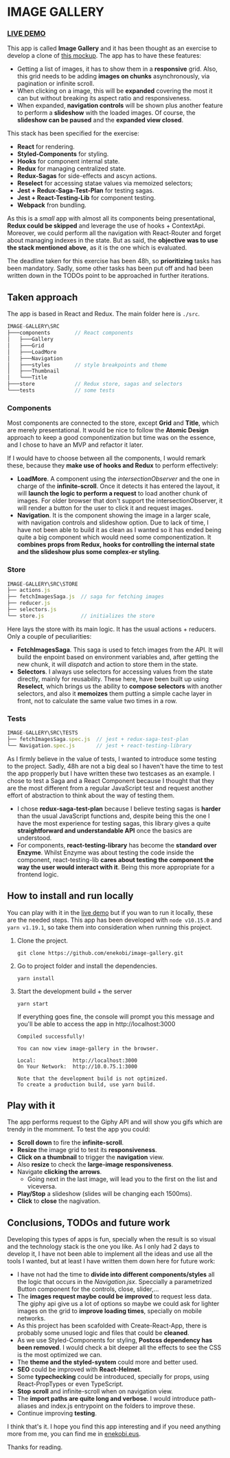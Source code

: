 # IMAGE GALLERY

### [**LIVE DEMO**](https://eneko-gallery.netlify.com)

This app is called **Image Gallery** and it has been thought as an exercise to develop a clone of [this mockup](https://tympanus.net/Development/GammaGallery/). The app has to have these features:

- Getting a list of images, it has to show them in a **responsive** grid. Also, this grid needs to be adding **images on chunks** asynchronously, via pagination or infinite scroll.
- When clicking on a image, this will be **expanded** covering the most it can but without breaking its aspect ratio and responsiveness.
- When expanded, **navigation controls** will be shown plus another feature to perform a **slideshow** with the loaded images. Of course, the **slideshow can be paused** and the **expanded view closed**.

This stack has been specified for the exercise:

- **React** for rendering.
- **Styled-Components** for styling.
- **Hooks** for component internal state.
- **Redux** for managing centralized state.
- **Redux-Sagas** for side-effects and ascyn actions.
- **Reselect** for accessing statae values via memoized selectors;
- **Jest + Redux-Saga-Test-Plan** for testing sagas.
- **Jest + React-Testing-Lib** for component testing.
- **Webpack** fron bundling.

As this is a _small_ app with almost all its components being presentational, **Redux could be skipped** and leverage the use of hooks + ContextApi. Moreover, we could perform all the navigation with React-Router and forget about managing indexes in the state. But as said, the **objective was to use the stack mentioned above**, as it is the one which is evaluated.

The deadline taken for this exercise has been 48h, so **prioritizing** tasks has been mandatory. Sadly, some other tasks has been put off and had been written down in the TODOs point to be approached in further iterations.

## Taken approach

The app is based in React and Redux. The main folder here is `./src`.

```JavaScript // I know it's not JS but only to mark the comments in green ;-)
IMAGE-GALLERY\SRC
├───components        // React components
│   ├───Gallery
│   ├───Grid
│   ├───LoadMore
│   ├───Navigation
│   ├───styles        // style breakpoints and theme
│   ├───Thumbnail
│   └───Title
├───store             // Redux store, sagas and selectors
└───tests             // some tests
```

### Components

Most components are connected to the store, except **Grid** and **Title**, which are merely presentational. It would be nice to follow the **Atomic Design** approach to keep a good componentization but time was on the essence, and I chose to have an MVP and refactor it later.

If I would have to choose between all the components, I would remark these, because they **make use of hooks and Redux** to perform effectively:

- **LoadMore**. A component using the _intersectionObserver_ and the one in charge of the **infinite-scroll**. Once it detects it has entered the layout, it will **launch the logic to perform a request** to load another chunk of images. For older browser that don't support the intersectionObserver, it will render a button for the user to click it and request images.
- **Navigation**. It is the component showing the image in a larger scale, with navigation controls and slideshow option. Due to lack of time, I have not been able to build it as clean as I wanted so it has ended being quite a big component which would need some componentization. It **combines props from Redux, hooks for controlling the internal state and the slideshow plus some complex-er styling**.

### Store

```JavaScript
IMAGE-GALLERY\SRC\STORE
├── actions.js
├── fetchImagesSaga.js  // saga for fetching images
├── reducer.js
├── selectors.js
└── store.js            // initializes the store
```

Here lays the store with its main logic. It has the usual actions + reducers. Only a couple of peculiarities:

- **FetchImagesSaga**. This saga is used to fetch images from the API. It will build the enpoint based on environment variables and, after getting the new chunk, it will _dispatch_ and action to store them in the state.
- **Selectors**. I always use selectors for accessing values from the state directly, mainly for reusability. These here, have been built up using **Reselect**, which brings us the ability to **compose selectors** with another selectors, and also it **memoizes** them putting a simple cache layer in front, not to calculate the same value two times in a row.

### Tests

```JavaScript
IMAGE-GALLERY\SRC\TESTS
├── fetchImagesSaga.spec.js  // jest + redux-saga-test-plan
└── Navigation.spec.js       // jest + react-testing-library
```

As I firmly believe in the value of tests, I wanted to introduce some testing to the project. Sadly, 48h are not a big deal so I haven't have the time to test the app propperly but I have written these two testcases as an example. I chose to test a Saga and a React Component because I thought that they are the most different from a regular JavaScript test and request another effort of abstraction to think about the way of testing them.

- I chose **redux-saga-test-plan** because I believe testing sagas is **harder** than the usual JavaScript functions and, despite being this the one I have the most experience for testing sagas, this library gives a quite **straightforward and understandable API** once the basics are understood.
- For components, **react-testing-library** has become the **standard over Enzyme**. Whilst Enzyme was about testing the code inside the component, react-testing-lib **cares about testing the component the way the user would interact with it**. Being this more appropriate for a frontend logic.

## How to install and run locally

You can play with it in the [live demo](https://eneko-gallery.netlify.app) but if you wan to run it locally, these are the needed steps. This app has been developed with `node v10.15.0` and `yarn v1.19.1`, so take them into consideration when running this project.

1. Clone the project.
   ```
   git clone https://github.com/enekobi/image-gallery.git
   ```
2. Go to project folder and install the dependencies.
   ```
   yarn install
   ```
3. Start the development build + the server

   ```
   yarn start
   ```

   If everything goes fine, the console will prompt you this message and you'll be able to access the app in http://localhost:3000

   ```
   Compiled successfully!

   You can now view image-gallery in the browser.

   Local:            http://localhost:3000
   On Your Network:  http://10.0.75.1:3000

   Note that the development build is not optimized.
   To create a production build, use yarn build.
   ```

## Play with it

The app performs request to the Giphy API and will show you gifs which are trendy in the momment. To test the app you could:

- **Scroll down** to fire the **infinite-scroll**.
- **Resize** the image grid to test its **responsiveness**.
- **Click on a thumbnail** to trigger the **navigation** view.
- Also **resize** to check the **large-image responsiveness**.
- Navigate **clicking the arrows**.
  - Going next in the last image, will lead you to the first on the list and viceversa.
- **Play/Stop** a slideshow (slides will be changing each 1500ms).
- **Click** to **close** the nagivation.

## Conclusions, TODOs and future work

Developing this types of apps is fun, specially when the result is so visual and the technology stack is the one you like. As I only had 2 days to develop it, I have not been able to implement all the ideas and use all the tools I wanted, but at least I have written them down here for future work:

- I have not had the time to **divide into different components/styles** all the logic that occurs in the _Navigation.jsx_. Speccially a parametrized Button component for the controls, close, slider,...
- The **images request maybe could be improved** to request less data. The giphy api give us a lot of options so maybe we could ask for lighter images on the grid to **improve loading times**, specially on mobile networks.
- As this project has been scafolded with Create-React-App, there is probably some unused logic and files that could be **cleaned**.
- As we use Styled-Components for styling, **Postcss dependency has been removed**. I would check a bit deeper all the effects to see the CSS is the most optimized we can.
- The **theme and the styled-system** could more and better used.
- **SEO** could be improved with **React-Helmet**.
- Some **typechecking** could be introduced, specially for props, using React-PropTypes or even TypeScript.
- **Stop scroll** and infinite-scroll when on navigation view.
- The **import paths are quite long and verbose**. I would introduce path-aliases and index.js entrypoint on the folders to improve these.
- Continue improving **testing**.

I think that's it. I hope you find this app interesting and if you need anything more from me, you can find me in [enekobi.eus](https://enekobi.eus).

Thanks for reading.
